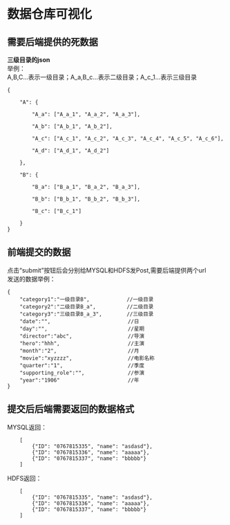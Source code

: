 # 数据仓库可视化

## 需要后端提供的死数据
**三级目录的json**  
举例：  
A,B,C...表示一级目录；A_a,B_c...表示二级目录；A_c_1...表示三级目录


    {
    
        "A": {
    
            "A_a": ["A_a_1", "A_a_2", "A_a_3"],
    
            "A_b": ["A_b_1", "A_b_2"],
    
            "A_c": ["A_c_1", "A_c_2", "A_c_3", "A_c_4", "A_c_5", "A_c_6"],
    
            "A_d": ["A_d_1", "A_d_2"]
    
        },
    
        "B": {
    
            "B_a": ["B_a_1", "B_a_2", "B_a_3"],
    
            "B_b": ["B_b_1", "B_b_2", "B_b_3"],
    
            "B_c": ["B_c_1"]
    
        }
    }

## 前端提交的数据
点击“submit”按钮后会分别给MYSQL和HDFS发Post,需要后端提供两个url  
发送的数据举例：

    {
        "category1":"一级目录B",            //一级目录
        "category2":"二级目录B_a",          //二级目录
        "category3":"三级目录B_a_3",        //三级目录
        "date":"",                         //日  
        "day":"",                          //星期  
        "director":"abc",                  //导演  
        "hero":"hhh",                      //主演  
        "month":"2",                       //月
        "movie":"xyzzzz",                  //电影名称 
        "quarter":"1",                     //季度
        "supporting_role":"",              //参演  
        "year":"1906"                      //年  
    }
    
    
## 提交后后端需要返回的数据格式

MYSQL返回：
 
        [
            {"ID": "0767815335", "name": "asdasd"},
            {"ID": "0767815336", "name": "aaaaa"},
            {"ID": "0767815337", "name": "bbbbb"}
        ]
     
HDFS返回：
 
        [
            {"ID": "0767815335", "name": "asdasd"},
            {"ID": "0767815336", "name": "aaaaa"},
            {"ID": "0767815337", "name": "bbbbb"}
        ]
     